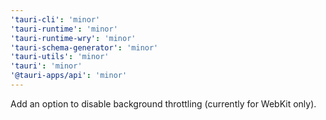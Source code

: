 ```yaml
---
'tauri-cli': 'minor'
'tauri-runtime': 'minor'
'tauri-runtime-wry': 'minor'
'tauri-schema-generator': 'minor'
'tauri-utils': 'minor'
'tauri': 'minor'
'@tauri-apps/api': 'minor'
---
```


Add an option to disable background throttling (currently for WebKit only).